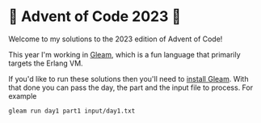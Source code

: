 # 🎄 Advent of Code 2023 🎁

Welcome to my solutions to the 2023 edition of Advent of Code!

This year I'm working in [Gleam](https://gleam.run/), which is a fun language that primarily targets the Erlang VM.

If you'd like to run these solutions then you'll need to [install Gleam](https://gleam.run/getting-started/installing/).
With that done you can pass the day, the part and the input file to process.
For example
```shell
gleam run day1 part1 input/day1.txt
```
